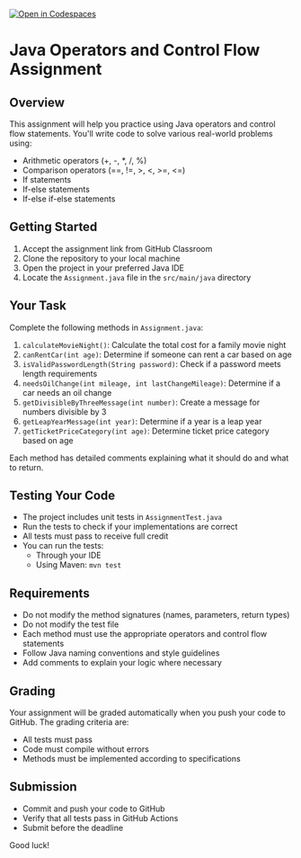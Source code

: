 [![Open in Codespaces](https://classroom.github.com/assets/launch-codespace-2972f46106e565e64193e422d61a12cf1da4916b45550586e14ef0a7c637dd04.svg)](https://classroom.github.com/open-in-codespaces?assignment_repo_id=18088503)
# Java Operators and Control Flow Assignment

## Overview
This assignment will help you practice using Java operators and control flow statements. You'll write code to solve various real-world problems using:
- Arithmetic operators (+, -, *, /, %)
- Comparison operators (==, !=, >, <, >=, <=)
- If statements
- If-else statements
- If-else if-else statements

## Getting Started
1. Accept the assignment link from GitHub Classroom
2. Clone the repository to your local machine
3. Open the project in your preferred Java IDE
4. Locate the `Assignment.java` file in the `src/main/java` directory

## Your Task
Complete the following methods in `Assignment.java`:

1. `calculateMovieNight()`: Calculate the total cost for a family movie night
2. `canRentCar(int age)`: Determine if someone can rent a car based on age
3. `isValidPasswordLength(String password)`: Check if a password meets length requirements
4. `needsOilChange(int mileage, int lastChangeMileage)`: Determine if a car needs an oil change
5. `getDivisibleByThreeMessage(int number)`: Create a message for numbers divisible by 3
6. `getLeapYearMessage(int year)`: Determine if a year is a leap year
7. `getTicketPriceCategory(int age)`: Determine ticket price category based on age

Each method has detailed comments explaining what it should do and what to return.

## Testing Your Code
- The project includes unit tests in `AssignmentTest.java`
- Run the tests to check if your implementations are correct
- All tests must pass to receive full credit
- You can run the tests:
  - Through your IDE
  - Using Maven: `mvn test`

## Requirements
- Do not modify the method signatures (names, parameters, return types)
- Do not modify the test file
- Each method must use the appropriate operators and control flow statements
- Follow Java naming conventions and style guidelines
- Add comments to explain your logic where necessary

## Grading
Your assignment will be graded automatically when you push your code to GitHub. The grading criteria are:
- All tests must pass
- Code must compile without errors
- Methods must be implemented according to specifications



## Submission
- Commit and push your code to GitHub
- Verify that all tests pass in GitHub Actions
- Submit before the deadline

Good luck!
